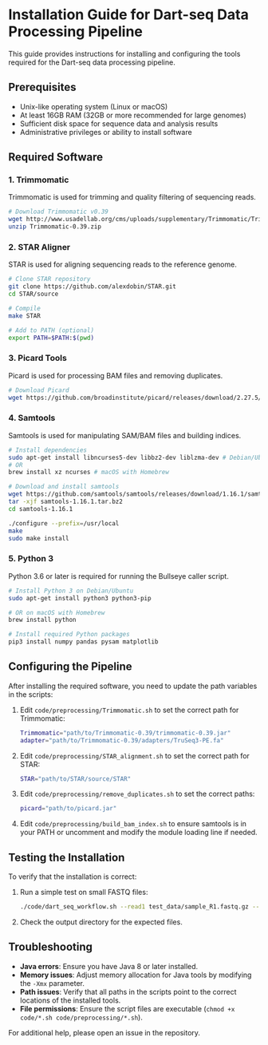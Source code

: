 # Installation Guide for Dart-seq Data Processing Pipeline

This guide provides instructions for installing and configuring the tools required for the Dart-seq data processing pipeline.

## Prerequisites

- Unix-like operating system (Linux or macOS)
- At least 16GB RAM (32GB or more recommended for large genomes)
- Sufficient disk space for sequence data and analysis results
- Administrative privileges or ability to install software

## Required Software

### 1. Trimmomatic

Trimmomatic is used for trimming and quality filtering of sequencing reads.

```bash
# Download Trimmomatic v0.39
wget http://www.usadellab.org/cms/uploads/supplementary/Trimmomatic/Trimmomatic-0.39.zip
unzip Trimmomatic-0.39.zip
```

### 2. STAR Aligner

STAR is used for aligning sequencing reads to the reference genome.

```bash
# Clone STAR repository
git clone https://github.com/alexdobin/STAR.git
cd STAR/source

# Compile
make STAR

# Add to PATH (optional)
export PATH=$PATH:$(pwd)
```

### 3. Picard Tools

Picard is used for processing BAM files and removing duplicates.

```bash
# Download Picard
wget https://github.com/broadinstitute/picard/releases/download/2.27.5/picard.jar
```

### 4. Samtools

Samtools is used for manipulating SAM/BAM files and building indices.

```bash
# Install dependencies
sudo apt-get install libncurses5-dev libbz2-dev liblzma-dev # Debian/Ubuntu
# OR
brew install xz ncurses # macOS with Homebrew

# Download and install samtools
wget https://github.com/samtools/samtools/releases/download/1.16.1/samtools-1.16.1.tar.bz2
tar -xjf samtools-1.16.1.tar.bz2
cd samtools-1.16.1

./configure --prefix=/usr/local
make
sudo make install
```

### 5. Python 3

Python 3.6 or later is required for running the Bullseye caller script.

```bash
# Install Python 3 on Debian/Ubuntu
sudo apt-get install python3 python3-pip

# OR on macOS with Homebrew
brew install python

# Install required Python packages
pip3 install numpy pandas pysam matplotlib
```

## Configuring the Pipeline

After installing the required software, you need to update the path variables in the scripts:

1. Edit `code/preprocessing/Trimmomatic.sh` to set the correct path for Trimmomatic:
   ```bash
   Trimmomatic="path/to/Trimmomatic-0.39/trimmomatic-0.39.jar"
   adapter="path/to/Trimmomatic-0.39/adapters/TruSeq3-PE.fa"
   ```

2. Edit `code/preprocessing/STAR_alignment.sh` to set the correct path for STAR:
   ```bash
   STAR="path/to/STAR/source/STAR"
   ```

3. Edit `code/preprocessing/remove_duplicates.sh` to set the correct paths:
   ```bash
   picard="path/to/picard.jar"
   ```

4. Edit `code/preprocessing/build_bam_index.sh` to ensure samtools is in your PATH or uncomment and modify the module loading line if needed.

## Testing the Installation

To verify that the installation is correct:

1. Run a simple test on small FASTQ files:
   ```bash
   ./code/dart_seq_workflow.sh --read1 test_data/sample_R1.fastq.gz --read2 test_data/sample_R2.fastq.gz --genome test_data/reference.fa --output test_output
   ```

2. Check the output directory for the expected files.

## Troubleshooting

- **Java errors**: Ensure you have Java 8 or later installed.
- **Memory issues**: Adjust memory allocation for Java tools by modifying the `-Xmx` parameter.
- **Path issues**: Verify that all paths in the scripts point to the correct locations of the installed tools.
- **File permissions**: Ensure the script files are executable (`chmod +x code/*.sh code/preprocessing/*.sh`).

For additional help, please open an issue in the repository. 